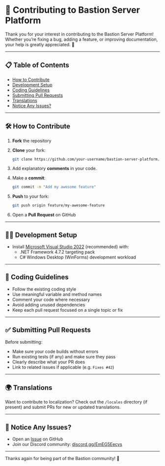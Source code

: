 # 🤝 Contributing to Bastion Server Platform

Thank you for your interest in contributing to the Bastion Server Platform! Whether you’re fixing a bug, adding a feature, or improving documentation, your help is greatly appreciated. 🚀

---

## 📋 Table of Contents

- [How to Contribute](#️-how-to-contribute)
- [Development Setup](#-development-setup)
- [Coding Guidelines](#-coding-guidelines)
- [Submitting Pull Requests](#-submitting-pull-requests)
- [Translations](#-translations)
- [Notice Any Issues?](#-notice-any-issues)

---

## 🛠️ How to Contribute

1. **Fork** the repository  
2. **Clone** your fork:

    ```bash
    git clone https://github.com/your-username/bastion-server-platform.git
    ```

3. Add explanatory **comments** in your code.

4. Make a **commit**:

    ```bash
    git commit -m "Add my awesome feature"
    ```

5. **Push** to your fork:

    ```bash
    git push origin feature/my-awesome-feature
    ```

6. Open a **Pull Request** on GitHub

---

## 🧑‍💻 Development Setup

- Install [Microsoft Visual Studio 2022](https://visualstudio.microsoft.com/) (recommended) with:
  - .NET Framework 4.7.2 targeting pack  
  - C# Windows Desktop (WinForms) development workload  

---

## 🧹 Coding Guidelines

- Follow the existing coding style  
- Use meaningful variable and method names  
- Comment your code where necessary  
- Avoid adding unused dependencies  
- Keep each pull request focused on a single topic or fix  

---

## ✅ Submitting Pull Requests

Before submitting:

- Make sure your code builds without errors  
- Run existing tests (if any) and make sure they pass  
- Clearly describe what your PR does  
- Link to related issues if applicable (e.g. `Fixes #42`)  

---

## 🌍 Translations

Want to contribute to localization? Check out the `/locales` directory (if present) and submit PRs for new or updated translations.

---

## 🙋 Notice Any Issues?

- Open an [Issue](https://github.com/BastionDevs/serverplatform/issues) on GitHub  
- Join our Discord community: [discord.gg/EmEG5Eecys](https://discord.gg/EmEG5Eecys)  

---

Thanks again for being part of the Bastion community! 💚
